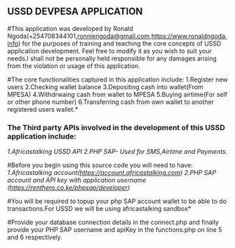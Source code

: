 ## USSD DEVPESA APPLICATION

#This application was developed by Ronald Ngoda(+254708344101,ronniengoda@gmail.com,https://www.ronaldngoda.info) for the purposes of training and teaching the core concepts of USSD application development. Feel free to modify it as you wish to suit your needs.I shall not be personally held responsible for any damages arising from the violation or usage of this application.


#The core functionalities captured in this application include:
1.Register new users
2.Checking wallet balance
3.Depositing cash into wallet(From MPESA)
4.Withdrwaing cash from wallet to MPESA
5.Buying airtime(For self or other phone number)
6.Transferring cash from own wallet to another registered users wallet.*

### The Third party APIs involved in the development of this USSD application include:
*1.Africastalking USSD API*
*2.PHP SAP- Used for SMS,Airtime and Payments.*

#Before you begin using this source code you will need to have:
*1.Africastalking account(https://account.africastalking.com)*
*2.PHP SAP account and API key with application username (https://renthero.co.ke/phpsap/developer)*

#You will be required to topup your php SAP account wallet to be able to do transactions.For USSD we will be using africastalking sandbox*

#Provide your database connection details in the connect.php and finally provide your PHP SAP username and apiKey in the functions.php on line 5 and 6 respectively.